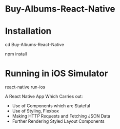 # Buy-Albums-React-Native

# Installation

cd Buy-Albums-React-Native

npm install

# Running in iOS Simulator

react-native run-ios

A React Native App Which Carries out: 

- Use of Components which are Stateful
- Use of Styling, Flexbox
- Making HTTP Requests and Fetching JSON Data
- Further Rendering Styled Layout Components 
